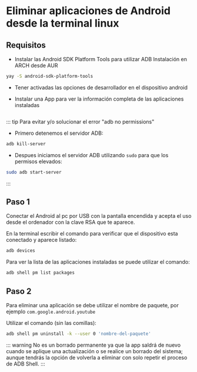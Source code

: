 # Eliminar aplicaciones de Android desde la terminal linux

## Requisitos

* Instalar las Android SDK Platform Tools para utilizar ADB
Instalación en ARCH desde AUR
```bash
yay -S android-sdk-platform-tools
```  
* Tener activadas las opciones de desarrollador en el dispositivo android

* Instalar una App para ver la información completa de las aplicaciones instaladas  
<img :src="$withBase('/img/android/screen1.jpg')">  

::: tip
Para evitar y/o solucionar el error "adb no permissions"
* Primero detenemos el servidor ADB:
```bash
adb kill-server
```    

* Despues iniciamos el servidor ADB utilizando `sudo` para que los permisos elevados:
```bash
sudo adb start-server
```  
:::  

## Paso 1
Conectar el Android al pc por USB con la pantalla encendida y acepta el uso desde el ordenador con la clave RSA que te aparece.  

En la terminal escribir el comando para verificar que el dispositivo esta conectado y aparece listado:
```bash
adb devices
```  

Para ver la lista de las aplicaciones instaladas se puede utilizar el comando:
```bash
adb shell pm list packages
```  

## Paso 2
Para eliminar una aplicación se debe utilizar el nombre de paquete, por ejemplo `com.google.android.youtube`  

Utilizar el comando (sin las comillas):
```bash
adb shell pm uninstall -k --user 0 'nombre-del-paquete'
```  
::: warning
No es un borrado permanente ya que la app saldrá de nuevo cuando se aplique una actualización o se realice un borrado del sistema; aunque tendrás la opción de volverla a eliminar con solo repetir el proceso de ADB Shell.
:::  